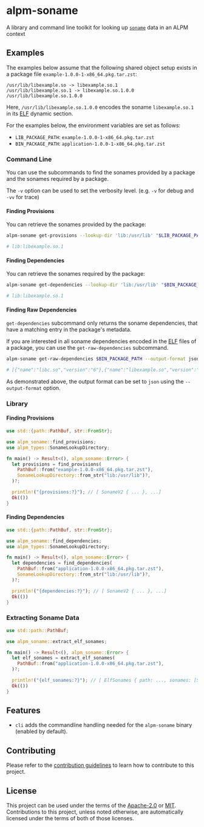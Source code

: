 # alpm-soname

A library and command line toolkit for looking up [`soname`] data in an ALPM context

[`soname`]: https://alpm.archlinux.page/specifications/alpm-soname.7.html

## Examples

The examples below assume that the following shared object setup exists in a package file `example-1.0.0-1-x86_64.pkg.tar.zst`:

```plaintext
/usr/lib/libexample.so -> libexample.so.1
/usr/lib/libexample.so.1 -> libexample.so.1.0.0
/usr/lib/libexample.so.1.0.0
```

Here, `/usr/lib/libexample.so.1.0.0` encodes the soname `libexample.so.1` in its [ELF] dynamic section.

For the examples below, the environment variables are set as follows:

- `LIB_PACKAGE_PATH`: `example-1.0.0-1-x86_64.pkg.tar.zst`
- `BIN_PACKAGE_PATH`: `application-1.0.0-1-x86_64.pkg.tar.zst`

### Command Line

<!--
```bash
# use a custom, temporary directory for all generated files
test_tmpdir="$(mktemp --directory --suffix '.soname-test')"

# set a custom, temporary output file location
OUTPUT_DIR="$(mktemp --tmpdir="$test_tmpdir" --dry-run)"
export OUTPUT_DIR

# generate the test files
cd tests/
script_output="$(rust-script tester.rs)"

# extract and export vars
export LIB_PACKAGE_PATH="$(jq -r '.lib_package_path' <<<"$script_output")"
export BIN_PACKAGE_PATH="$(jq -r '.bin_package_path' <<<"$script_output")"
```
-->

You can use the subcommands to find the sonames provided by a package and the sonames required by a package.

The `-v` option can be used to set the verbosity level. (e.g. `-v` for debug and `-vv` for trace)

#### Finding Provisions

You can retrieve the sonames provided by the package:

```bash
alpm-soname get-provisions --lookup-dir 'lib:/usr/lib' "$LIB_PACKAGE_PATH" | tee "$OUTPUT_DIR/output.txt"

# lib:libexample.so.1
```

<!--

Asserts the command above:

```bash
expected="lib:libexample.so.1"

# assert the output
output="$(cat $OUTPUT_DIR/output.txt)"
if [ "$output" != "$expected" ]; then
  echo "Expected output to be '$expected', but got '$output'"
  exit 1
fi
```

-->

#### Finding Dependencies

You can retrieve the sonames required by the package:

```bash
alpm-soname get-dependencies --lookup-dir 'lib:/usr/lib' "$BIN_PACKAGE_PATH" | tee "$OUTPUT_DIR/output.txt"

# lib:libexample.so.1
```

<!--

Asserts the command above:

```bash
expected="lib:libexample.so.1"

# assert the output
output="$(cat $OUTPUT_DIR/output.txt)"
if [ "$output" != "$expected" ]; then
  echo "Expected output to be '$expected', but got '$output'"
  exit 1
fi
```

-->

#### Finding Raw Dependencies

`get-dependencies` subcommand only returns the soname dependencies, that have a matching entry in the package's metadata.

If you are interested in all soname dependencies encoded in the [ELF] files of a package, you can use the `get-raw-dependencies` subcommand.

```bash
alpm-soname get-raw-dependencies $BIN_PACKAGE_PATH --output-format json | tee "$OUTPUT_DIR/output.txt"

# [{"name":"libc.so","version":"6"},{"name":"libexample.so","version":"1"}]
```

As demonstrated above, the output format can be set to `json` using the `--output-format` option.

<!--

Asserts the command above:

```bash
expected='[{"name":"libc.so","version":"6"},{"name":"libexample.so","version":"1"}]'

# assert the output
output="$(cat $OUTPUT_DIR/output.txt)"
if [ "$output" != "$expected" ]; then
  echo "Expected output to be '$expected', but got '$output'"
  exit 1
fi

# clean up
rm -r -- "$test_tmpdir"
```

-->

### Library

#### Finding Provisions

```rust no_run
use std::{path::PathBuf, str::FromStr};

use alpm_soname::find_provisions;
use alpm_types::SonameLookupDirectory;

fn main() -> Result<(), alpm_soname::Error> {
  let provisions = find_provisions(
    PathBuf::from("example-1.0.0-x86_64.pkg.tar.zst"),
    SonameLookupDirectory::from_str("lib:/usr/lib")?,
  )?;

  println!("{provisions:?}"); // [ SonameV2 { ... }, ...]
  Ok(())
}
```

#### Finding Dependencies

```rust no_run
use std::{path::PathBuf, str::FromStr};

use alpm_soname::find_dependencies;
use alpm_types::SonameLookupDirectory;

fn main() -> Result<(), alpm_soname::Error> {
  let dependencies = find_dependencies(
    PathBuf::from("application-1.0.0-x86_64.pkg.tar.zst"),
    SonameLookupDirectory::from_str("lib:/usr/lib")?,
  )?;

  println!("{dependencies:?}"); // [ SonameV2 { ... }, ...]
  Ok(())
}
```

### Extracting Soname Data

```rust no_run
use std::path::PathBuf;

use alpm_soname::extract_elf_sonames;

fn main() -> Result<(), alpm_soname::Error> {
  let elf_sonames = extract_elf_sonames(
    PathBuf::from("application-1.0.0-x86_64.pkg.tar.zst"),
  )?;

  println!("{elf_sonames:?}"); // [ ElfSonames { path: ..., sonames: [Soname { ... }, ...] }, ...]
  Ok(())
}
```

## Features

- `cli` adds the commandline handling needed for the `alpm-soname` binary (enabled by default).

## Contributing

Please refer to the [contribution guidelines] to learn how to contribute to this project.

## License

This project can be used under the terms of the [Apache-2.0] or [MIT].
Contributions to this project, unless noted otherwise, are automatically licensed under the terms of both of those licenses.

[contribution guidelines]: ../CONTRIBUTING.md
[Apache-2.0]: ../LICENSES/Apache-2.0.txt
[MIT]: ../LICENSES/MIT.txt
[ELF]: https://en.wikipedia.org/wiki/Executable_and_Linkable_Format
